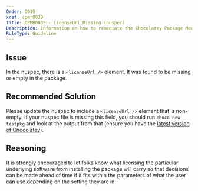 ```yaml
---
Order: 0039
xref: cpmr0039
Title: CPMR0039 - LicenseUrl Missing (nuspec)
Description: Information on how to remediate the Chocolatey Package Moderation Rule 0039
RuleType: Guideline
---
```


<?! Include "../../../../../shared/package-validator-rule-guideline.txt" /?>

## Issue

In the nuspec, there is a `<licenseUrl />` element. It was found to be missing or empty in the package.

## Recommended Solution

Please update the nuspec to include a `<licenseUrl />` element that is non-empty. If your nuspec file is missing this field, you should run `choco new testpkg` and look at the output from that (ensure you have the [latest version of Chocolatey](https://chocolatey.org/packages?q=id%3Achocolatey)).

## Reasoning

It is strongly encouraged to let folks know what licensing the particular underlying software from installing the package will carry so that decisions can be made ahead of time if it fits within the parameters of what the user can use depending on the setting they are in.
